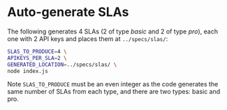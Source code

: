 # Auto-generate SLAs

The following generates 4 SLAs (2 of type _basic_ and 2 of type _pro_), each one with 2 API keys and places them at `../specs/slas/`:

```bash
SLAS_TO_PRODUCE=4 \
APIKEYS_PER_SLA=2 \
GENERATED_LOCATION=../specs/slas/ \
node index.js
```

Note `SLAS_TO_PRODUCE` must be an even integer as the code generates the same number of SLAs from each type, and there are two types: basic and pro. 
